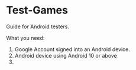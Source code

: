 # Test-Games
Guide for Android testers.

What you need:
1) Google Account signed into an Android device.
2) Android device using Android 10 or above
3) 
